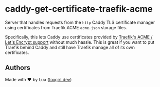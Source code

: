 # caddy-get-certificate-traefik-acme
Server that handles requests from the `http` Caddy TLS certificate manager using certificates from Traefik ACME `acme.json` storage files.

Specifically, this lets Caddy use certificates provided by [Traefik's ACME / Let's Encrypt support](https://doc.traefik.io/traefik/https/acme/) without much hassle.
This is great if you want to put Traefik behind Caddy and still have Traefik manage all of its own certificates.

## Authors
Made with ❤ by Lua ([foxgirl.dev](https://foxgirl.dev/))
